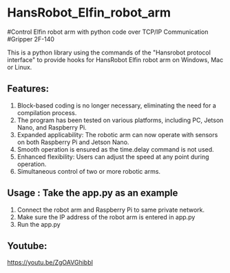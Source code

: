 # HansRobot_Elfin_robot_arm
#Control Elfin robot arm with python code over TCP/IP Communication #Gripper 2F-140

This is a python library using the commands of the "Hansrobot protocol interface" to provide hooks for HansRobot Elfin robot arm on Windows, Mac or Linux.

## Features:
1. Block-based coding is no longer necessary, eliminating the need for a compilation process.
2. The program has been tested on various platforms, including PC, Jetson Nano, and Raspberry Pi.
3. Expanded applicability: The robotic arm can now operate with sensors on both Raspberry Pi and Jetson Nano.
4. Smooth operation is ensured as the time.delay command is not used.
5. Enhanced flexibility: Users can adjust the speed at any point during operation.
6. Simultaneous control of two or more robotic arms.

## Usage : Take the app.py as an example
1. Connect the robot arm and Raspberry Pi to same private network.
2. Make sure the IP address of the robot arm is entered in app.py
3. Run the app.py

## Youtube:
https://youtu.be/ZgOAVGhibbI
